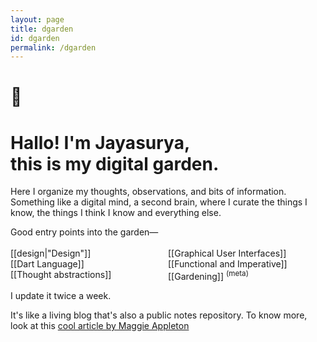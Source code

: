 ```yaml
---
layout: page
title: dgarden
id: dgarden
permalink: /dgarden
---
```


# 🌿
# Hallo! I'm Jayasurya,<br />this is my digital garden.
<p>

</p>
<!-- <div class="secondary-container" style="background-color: #fafafa">
Other places—
&nbsp;
<a style="color: teal" class="internal-link no-preview" href="/portfolio"><b>Design Portfolio</b></a>
&nbsp;
<a style="color: teal" class="internal-link no-preview" href="/now"><b>Now</b></a>
</div> -->

<!-- <img src="../assets/File_000.jpeg" style="object-fit: cover; object-position: 50% 18%;height: 96px; width: 960px; margin: 1.5rem 0rem;"/> -->
Here I organize my thoughts, observations, and bits of information.
Something like a digital mind, a second brain, where I curate the things I know, the things I think I know and everything else.

<div class="primary-container">
Good entry points into the garden—<br/><br/>
<div style="display:grid; grid-template-columns: repeat(auto-fill, minmax(240px, 1fr)); grid-auto-columns: minmax(240px, 1fr);">
  <div>[[design|"Design"]]</div>
  <div>[[Graphical User Interfaces]]</div>
  <div>[[Dart Language]]</div>
  <div>[[Functional and Imperative]]</div>
  <div>[[Thought abstractions]]</div>
  <!-- <div>[[Minecraft]]</div> -->
  <!-- <div>[[Dune]]</div> -->
  <div>[[Gardening]] <sup>(meta)</sup></div>
  <!-- <div>[[I'm a cat person]] <sup>(first)</sup></div> -->
  </div>
</div>
  
I update it twice a week.   
   
It's like a living blog that's also a public notes repository. To know more, look at this [cool article by Maggie Appleton](https://maggieappleton.com/garden-history)

<style>
  .wrapper {
    max-width: 46em;
  }
</style>
